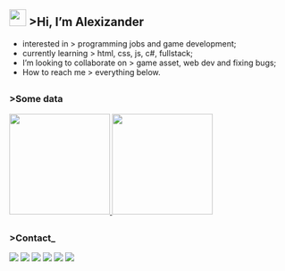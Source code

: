 ## <a href="https://pt.wikipedia.org/wiki/Matrix"><span title="it's barely visible, but that's that matrix code rain."><img height="30cm" src="https://valanm.github.io/example/img/about/matrix.gif"></span></a> >Hi, I’m <span title="i hate my legal name, now this is my legal name.">Alexizander</span> 
- interested in > <span title="broke, need money">programming jobs and game development;</span>
- currently learning > <span title="for now struggling with all">html, css, js, c#, fullstack;</span>
- I’m looking to collaborate on > game asset, web dev and <span title="i can help you!">fixing bugs;</span>
- How to reach me > <span title="yeah check my other job as an artist!">everything below.</span>
##
### >Some data
<div>
  <a href="https://github.com/Alexizander/">
  <span title="see? i'm not that bad!">
  <img height="180cm" src="https://github-readme-stats.vercel.app/api?username=alexizander&show_icons=true&theme=radical">
  </span>
  </a>
  <a href="https://github.com/Alexizander?tab=repositories">
  <span title="i can speak 'em all!">
  <img height="180cm" src="https://github-readme-stats.vercel.app/api/top-langs/?username=alexizander&show_icons=true&theme=synthwave">
  </span>
  </a>
<!---
Alexizander/Alexizander is a ✨ special ✨ repository because its `README.md` (this file) appears on your GitHub profile.
You can click the Preview link to take a look at your changes.
also you shouldn't be reading this 😏
--->

  ##
  ### >Contact_
  <div>
  <a href="https://www.facebook.com/dalexizander/"><img src="https://img.shields.io/badge/Facebook-1877F2?style=for-the-badge&logo=facebook&logoColor=white"></a>
  <a href="https://twitter.com/dalexizandra"><img src="https://img.shields.io/badge/Twitter-1DA1F2?style=for-the-badge&logo=twitter&logoColor=white"></a>
  <a href="https://www.youtube.com/channel/UCOdXRQy1qN0KZ9hgmDYI1eA"><img src="https://img.shields.io/badge/YouTube-FF0000?style=for-the-badge&logo=youtube&logoColor=white"></a>
  <a href="https://www.instagram.com/thedeceptionbando/"><img src="https://img.shields.io/badge/Instagram-E4405F?style=for-the-badge&logo=instagram&logoColor=white"></a>
  <a href="https://www.reddit.com/user/AlexizandersProtokol"><img src="https://img.shields.io/badge/Reddit-FF4500?style=for-the-badge&logo=reddit&logoColor=white"></a>
  <span title="check my songs!">
  <a href="https://open.spotify.com/artist/4YuKwCUh92gP8Vh3DYG86U"><img src="https://img.shields.io/badge/Spotify-1ED760?&style=for-the-badge&logo=spotify&logoColor=white"></a>
  </span>
  </div>
